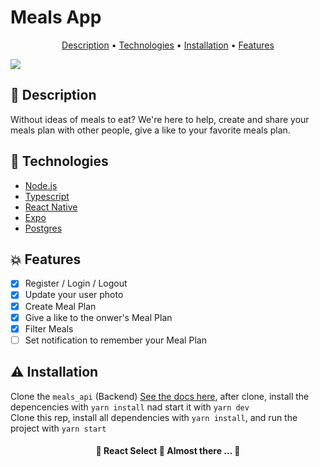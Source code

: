 # Meals App

<p align="center">
 <a href="#-description">Description</a> •
 <a href="#-technologies">Technologies</a> • 
 <a href="#-installation">Installation</a> • 
 <a href="#-features">Features</a> 
</p>

<a href="https://www.linkedin.com/in/cau%C3%A3-souza-8129771b0/">
  <img src="https://img.shields.io/static/v1?label=Linkedin&message=MyProfile&color=4895ef&style=for-the-badge&logo=ghost"/>	
</a>


## 💚 Description
Without ideas of meals to eat? We're here to help, create and share your meals plan with other people, give a like to your favorite meals plan.

## 🚀 Technologies

<!--ts-->
   * [Node.js](#nodejs)
   * [Typescript](#typescript)
   * [React Native](#reactnative)
   * [Expo](#expo)  
   * [Postgres](#postgres)
<!--te-->

## 💥 Features

- [x] Register / Login / Logout
- [x] Update your user photo 
- [x] Create Meal Plan
- [x] Give a like to the onwer's Meal Plan
- [x] Filter Meals  
- [ ] Set notification to remember your Meal Plan

## ⚠ Installation

Clone the `meals_api` (Backend) <a href="https://github.com/CauaS1/meals_api">See the docs here</a>, after clone, install the depencencies with `yarn install` nad start it with `yarn dev`
<br>
Clone this rep, install all dependencies with `yarn install`, and run the project with `yarn start`

<h4 align="center"> 
	🚧  React Select 🚀 Almost there ...  🚧
</h4>
